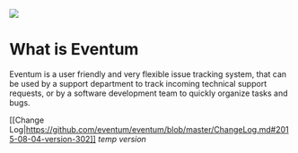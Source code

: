 ![](https://launchpadlibrarian.net/41243495/64.png)

# What is Eventum

Eventum is a user friendly and very flexible issue tracking system, that can be used by a support department to track incoming technical support requests, or by a software development team to quickly organize tasks and bugs.

[[Change Log|https://github.com/eventum/eventum/blob/master/ChangeLog.md#2015-08-04-version-302]] _temp version_